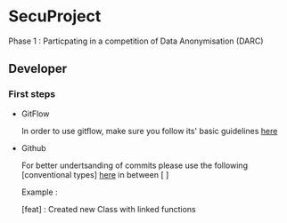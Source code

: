 # SecuProject
Phase 1 : Particpating in a competition of Data Anonymisation (DARC) 


## Developer 
### First steps

- GitFlow

    In order to use gitflow, make sure you follow its' basic guidelines [here](https://danielkummer.github.io/git-flow-cheatsheet/)

- Github

    For better undertsanding of commits please use the following [conventional types] [here](https://gist.github.com/joshbuchea/6f47e86d2510bce28f8e7f42ae84c716) in between [ ] 
    
    Example :
    
    [feat] : Created new Class with linked functions 





